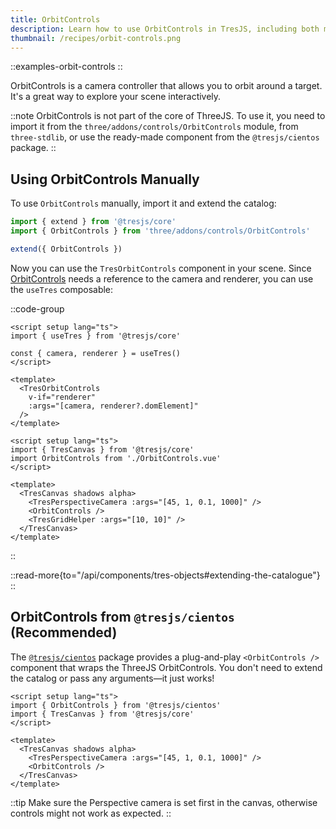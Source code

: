 ```yaml
---
title: OrbitControls
description: Learn how to use OrbitControls in TresJS, including both manual and plug-and-play approaches.
thumbnail: /recipes/orbit-controls.png
---
```


::examples-orbit-controls
::

OrbitControls is a camera controller that allows you to orbit around a target. It's a great way to explore your scene interactively.

::note
OrbitControls is not part of the core of ThreeJS. To use it, you need to import it from the `three/addons/controls/OrbitControls` module, from `three-stdlib`, or use the ready-made component from the `@tresjs/cientos` package.
::

## Using OrbitControls Manually

To use `OrbitControls` manually, import it and extend the catalog:

```ts [setup.ts]
import { extend } from '@tresjs/core'
import { OrbitControls } from 'three/addons/controls/OrbitControls'

extend({ OrbitControls })
```

Now you can use the `TresOrbitControls` component in your scene. Since [OrbitControls](https://threejs.org/docs/#examples/en/controls/OrbitControls) needs a reference to the camera and renderer, you can use the `useTres` composable:

::code-group
```vue [OrbitControls.vue]
<script setup lang="ts">
import { useTres } from '@tresjs/core'

const { camera, renderer } = useTres()
</script>

<template>
  <TresOrbitControls
    v-if="renderer"
    :args="[camera, renderer?.domElement]"
  />
</template>
```

```vue [App.vue]
<script setup lang="ts">
import { TresCanvas } from '@tresjs/core'
import OrbitControls from './OrbitControls.vue'
</script>

<template>
  <TresCanvas shadows alpha>
    <TresPerspectiveCamera :args="[45, 1, 0.1, 1000]" />
    <OrbitControls />
    <TresGridHelper :args="[10, 10]" />
  </TresCanvas>
</template>
```
::

::read-more{to="/api/components/tres-objects#extending-the-catalogue"}
::

## OrbitControls from `@tresjs/cientos` (Recommended)

The [`@tresjs/cientos`](https://cientos.tresjs.org/) package provides a plug-and-play `<OrbitControls />` component that wraps the ThreeJS OrbitControls. You don't need to extend the catalog or pass any arguments—it just works!

```vue [CientosOrbitControls.vue]
<script setup lang="ts">
import { OrbitControls } from '@tresjs/cientos'
import { TresCanvas } from '@tresjs/core'
</script>

<template>
  <TresCanvas shadows alpha>
    <TresPerspectiveCamera :args="[45, 1, 0.1, 1000]" />
    <OrbitControls />
  </TresCanvas>
</template>
```

::tip
Make sure the Perspective camera is set first in the canvas, otherwise controls might not work as expected.
::

